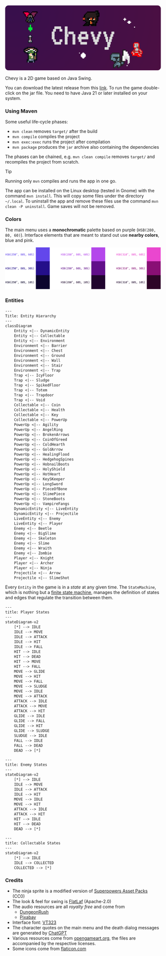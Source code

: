 ![banner](src/main/resources/banner-rounded.png)

Chevy is a 2D game based on Java Swing.


You can download the latest release from this [link](https://github.com/bytestrick/chevy/releases/download/v1.0.0/chevy.jar). To run the game double-click on the jar file. You need to have Java 21 or later installed on your system.

### Using Maven

Some useful life-cycle phases:

- `mvn clean` removes `target/` after the build
- `mvn compile` compiles the project
- `mvn exec:exec` runs the project after compilation
- `mvn package` produces the `jar` archive also containing the dependencies

The phases can be chained, e.g. `mvn clean compile` removes `target/` and recompiles the project from scratch.

> [!TIP]
> Running only `mvn` compiles and runs the app in one go.

The app can be installed on the Linux desktop (tested in Gnome) with the command `mvn install`. This will copy some files under the directory
`~/.local`. To uninstall the app and remove these files use the command `mvn clean -P uninstall`. Game saves will not be removed.

### Colors

The main menu uses a **monochromatic** palette based on purple (`HSB(280, 80, 60)`). Interface elements that are meant to stand out use **nearby colors**, blue and pink.

![Palette image](src/main/resources/style/palette.png)

### Entities

```mermaid
---
Title: Entity Hierarchy
---
classDiagram
    Entity <|-- DynamicEntity
    Entity <|-- Collectable
    Entity <|-- Environment
    Environment <|-- Barrier
    Environment <|-- Chest
    Environment <|-- Ground
    Environment <|-- Wall
    Environment <|-- Stair
    Environment <|-- Trap
    Trap <|-- IcyFloor
    Trap <|-- Sludge
    Trap <|-- SpikedFloor
    Trap <|-- Totem
    Trap <|-- Trapdoor
    Trap <|-- Void
    Collectable <|-- Coin
    Collectable <|-- Health
    Collectable <|-- Key
    Collectable <|-- PowerUp
    PowerUp <|-- Agility
    PowerUp <|-- AngelRing
    PowerUp <|-- BrokenArrows
    PowerUp <|-- CoinOfGreed
    PowerUp <|-- ColdHearth
    PowerUp <|-- GoldArrow
    PowerUp <|-- HealingFlood
    PowerUp <|-- HedgehogSpines
    PowerUp <|-- HobnailBoots
    PowerUp <|-- HolyShield
    PowerUp <|-- HotHeart
    PowerUp <|-- KeySKeeper
    PowerUp <|-- LongSword
    PowerUp <|-- PieceOfBone
    PowerUp <|-- SlimePiece
    PowerUp <|-- StoneBoots
    PowerUp <|-- VampireFangs
    DynamicEntity <|-- LiveEntity
    DynamicEntity <|-- Projectile
    LiveEntity <|-- Enemy
    LiveEntity <|-- Player
    Enemy <|-- Beetle
    Enemy <|-- BigSlime
    Enemy <|-- Skeleton
    Enemy <|-- Slime
    Enemy <|-- Wraith
    Enemy <|-- Zombie
    Player <|-- Knight
    Player <|-- Archer
    Player <|-- Ninja
    Projectile <|-- Arrow
    Projectile <|-- SlimeShot
```

Every `Entity` in the game is in a _state_ at any given time. The `StateMachine`, which is nothing but a [finite state machine](https://en.wikipedia.org/wiki/Finite-state_machine), manages the definition of states and edges that regulate the transition between them.

```mermaid
---
title: Player States
---
stateDiagram-v2
    [*] --> IDLE
    IDLE --> MOVE
    IDLE --> ATTACK
    IDLE --> HIT
    IDLE --> FALL
    HIT --> IDLE
    HIT --> DEAD
    HIT --> MOVE
    HIT --> FALL
    MOVE --> GLIDE
    MOVE --> HIT
    MOVE --> FALL
    MOVE --> SLUDGE
    MOVE --> IDLE
    MOVE --> ATTACK
    ATTACK --> IDLE
    ATTACK --> MOVE
    ATTACK --> HIT
    GLIDE --> IDLE
    GLIDE --> FALL
    GLIDE --> HIT
    GLIDE --> SLUDGE
    SLUDGE --> IDLE
    FALL --> IDLE
    FALL --> DEAD
    DEAD --> [*]
```

```mermaid
---
title: Enemy States
---
stateDiagram-v2
    [*] --> IDLE
    IDLE --> MOVE
    IDLE --> ATTACK
    IDLE --> HIT
    MOVE --> IDLE
    MOVE --> HIT
    ATTACK --> IDLE
    ATTACK --> HIT
    HIT --> IDLE
    HIT --> DEAD
    DEAD --> [*]
```

```mermaid
---
title: Collectable States
---
stateDiagram-v2
    [*] --> IDLE
    IDLE --> COLLECTED
    COLLECTED --> [*]
```

### Credits

- The ninja sprite is a modified version of [Superpowers Asset Packs](https://github.com/sparklinlabs/superpowers-asset-packs) (CC0)
- The look & feel for swing is [FlatLaf](https://www.formdev.com/flatlaf/) (Apache-2.0)
- The audio resources are all _royalty free_ and come from
  - [DungeonRush](https://github.com/rapiz1/DungeonRush/tree/master/res/audio)
  - [Pixabay](https://pixabay.com/)
- Interface font: [VT323](https://fonts.google.com/specimen/VT323)
- The character quotes on the main menu and the death dialog messages are generated by [ChatGPT](https://chatgpt.com/)
- Various resources come from [opengameart.org](https://opengameart.org/), the files are accompanied by the respective licenses.
- Some icons come from [flaticon.com](https://www.flaticon.com)
